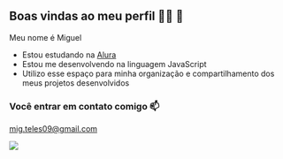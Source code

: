 ## Boas vindas ao meu perfil 👨‍🎓 👋

Meu nome é Miguel

- Estou estudando na [Alura](https://www.alura.com.br)
- Estou me desenvolvendo na linguagem JavaScript
- Utilizo esse espaço para minha organização e compartilhamento dos meus projetos desenvolvidos

 ### Você entrar em contato comigo 📫

 mig.teles09@gmail.com

![](https://media.tenor.com/Ymi2kecuG2QAAAAi/golden-freddy-thumbs-up.gif)

 

